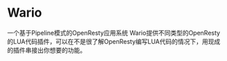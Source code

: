 # Wario
一个基于Pipeline模式的OpenResty应用系统
Wario提供不同类型的OpenResty的LUA代码插件，可以在不是很了解OpenResty编写LUA代码的情况下，用现成的插件串接出你想要的功能。
